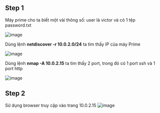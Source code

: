 ## Step 1
Máy prime cho ta biết một vài thông số: user là victor và có 1 tệp password.txt

![image](https://user-images.githubusercontent.com/97771705/223301082-ac55005f-a2a5-4beb-aa2e-0729ac8c54f3.png)

Dùng lệnh **netdiscover -r 10.0.2.0/24** ta tìm thấy IP của máy Prime

![image](https://user-images.githubusercontent.com/97771705/223301622-661a51b0-459b-4cea-b43a-430b263775ff.png)

Dùng lệnh **nmap -A 10.0.2.15** ta tìm thấy 2 port, trong đó có 1 port ssh và 1 port http

![image](https://user-images.githubusercontent.com/97771705/223301935-8330a925-14d7-4542-9df3-160903b3ac54.png)

## Step 2
Sử dụng browser truy cập vào trang 10.0.2.15 
![image](https://user-images.githubusercontent.com/97771705/223302137-31566638-75b5-463d-962a-0c65eac9d32c.png)

